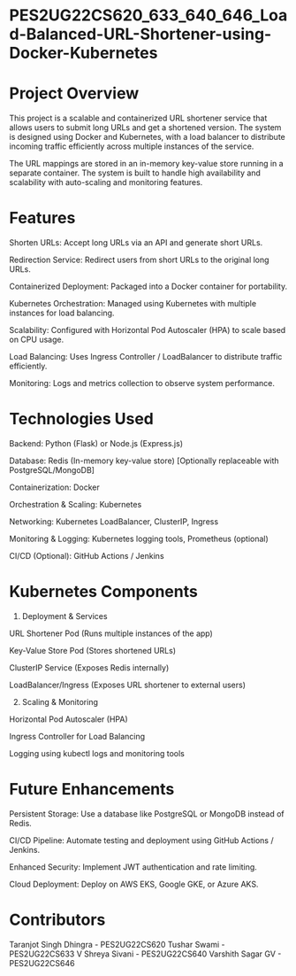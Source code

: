 # PES2UG22CS620_633_640_646_Load-Balanced-URL-Shortener-using-Docker-Kubernetes
# Project Overview

This project is a scalable and containerized URL shortener service that allows users to submit long URLs and get a shortened version. The system is designed using Docker and Kubernetes, with a load balancer to distribute incoming traffic efficiently across multiple instances of the service.

The URL mappings are stored in an in-memory key-value store running in a separate container. The system is built to handle high availability and scalability with auto-scaling and monitoring features.

# Features

Shorten URLs: Accept long URLs via an API and generate short URLs.

Redirection Service: Redirect users from short URLs to the original long URLs.

Containerized Deployment: Packaged into a Docker container for portability.

Kubernetes Orchestration: Managed using Kubernetes with multiple instances for load balancing.

Scalability: Configured with Horizontal Pod Autoscaler (HPA) to scale based on CPU usage.

Load Balancing: Uses Ingress Controller / LoadBalancer to distribute traffic efficiently.

Monitoring: Logs and metrics collection to observe system performance.

# Technologies Used

Backend: Python (Flask) or Node.js (Express.js)

Database: Redis (In-memory key-value store) [Optionally replaceable with PostgreSQL/MongoDB]

Containerization: Docker

Orchestration & Scaling: Kubernetes

Networking: Kubernetes LoadBalancer, ClusterIP, Ingress

Monitoring & Logging: Kubernetes logging tools, Prometheus (optional)

CI/CD (Optional): GitHub Actions / Jenkins

# Kubernetes Components

1. Deployment & Services

URL Shortener Pod (Runs multiple instances of the app)

Key-Value Store Pod (Stores shortened URLs)

ClusterIP Service (Exposes Redis internally)

LoadBalancer/Ingress (Exposes URL shortener to external users)

2. Scaling & Monitoring

Horizontal Pod Autoscaler (HPA)

Ingress Controller for Load Balancing

Logging using kubectl logs and monitoring tools

# Future Enhancements

Persistent Storage: Use a database like PostgreSQL or MongoDB instead of Redis.

CI/CD Pipeline: Automate testing and deployment using GitHub Actions / Jenkins.

Enhanced Security: Implement JWT authentication and rate limiting.

Cloud Deployment: Deploy on AWS EKS, Google GKE, or Azure AKS.

# Contributors

Taranjot Singh Dhingra - PES2UG22CS620 
Tushar Swami - PES2UG22CS633
V Shreya Sivani - PES2UG22CS640
Varshith Sagar GV - PES2UG22CS646



